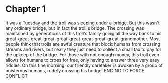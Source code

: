 # Chapter 1

It was a Tuesday and the troll was sleeping under a bridge.
But this wasn't any ordinary bridge, but in fact the troll's bridge.
The crossing was maintained by generations of this troll's family going all the way back to his great-great-great-great-great-great-great-great-great-grandmother.
Most people think that trolls are awful creature that block humans from crossing streams and rivers, but really they just need to collect a small tax to pay for the upkeep of the bridge.
For those with not enough money, this troll even allows for humans to cross for free, only having to answer three very easy riddles.
On this fine morning, our friendly caretaker is awoken by a group of boisterous humans, rudely crossing his bridge!
ENDING TO FORCE CONFLICT
